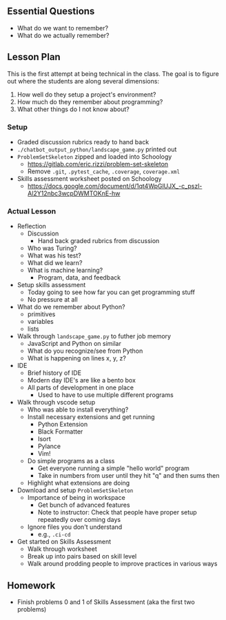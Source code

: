 ## Essential Questions

- What do we want to remember?
- What do we actually remember?

## Lesson Plan

This is the first attempt at being technical in the class. The goal is to
figure out where the students are along several dimensions:

1. How well do they setup a project's environment?
2. How much do they remember about programming?
3. What other things do I not know about?

### Setup

- Graded discussion rubrics ready to hand back
- `./chatbot_output_python/landscape_game.py` printed out
- `ProblemSetSkeleton` zipped and loaded into Schoology
    - https://gitlab.com/eric.rizzi/problem-set-skeleton
    - Remove `.git`, `.pytest_cache`, `.coverage`, `coverage.xml`
- Skills assessment worksheet posted on Schoology
    - https://docs.google.com/document/d/1qt4WpGlUJX_-c_pszl-Al2Y12nbc3wcpDWMTOKnE-hw

### Actual Lesson

- Reflection
    - Discussion
        - Hand back graded rubrics from discussion
    - Who was Turing?
    - What was his test?
    - What did we learn?
    - What is machine learning?
        - Program, data, and feedback
- Setup skills assessment
    - Today going to see how far you can get programming stuff
    - No pressure at all
- What do we remember about Python?
    - primitives
    - variables
    - lists
- Walk through `landscape_game.py` to futher job memory
    - JavaScript and Python on similar
    - What do you recognize/see from Python
    - What is happening on lines x, y, z?
- IDE
    - Brief history of IDE
    - Modern day IDE's are like a bento box
    - All parts of development in one place
        - Used to have to use multiple different programs
- Walk through vscode setup
    - Who was able to install everything?
    - Install necessary extensions and get running
        - Python Extension
        - Black Formatter
        - Isort
        - Pylance
        - Vim!
    - Do simple programs as a class
        - Get everyone running a simple "hello world" program
        - Take in numbers from user until they hit "q" and then sums then
    - Highlight what extensions are doing
- Download and setup `ProblemSetSkeleton`
    - Importance of being in workspace
        - Get bunch of advanced features
        - Note to instructor: Check that people have proper setup repeatedly over coming days
    - Ignore files you don't understand
        - e.g., `.ci-cd`
- Get started on Skills Assessment
    - Walk through worksheet
    - Break up into pairs based on skill level
    - Walk around prodding people to improve practices in various ways

## Homework

- Finish problems 0 and 1 of Skills Assessment (aka the first two problems)
